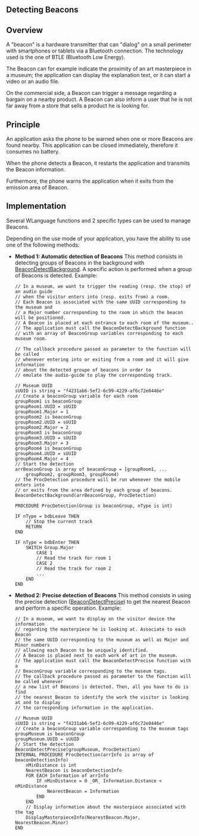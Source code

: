 
## Detecting Beacons
			

<a name="NOTE1"></a>
<a name="NOTE1_1"></a>


## Overview
<a name="overview_ELTTEXTE000102"></a>
A "beacon" is a hardware transmitter that can "dialog" on a small perimeter with smartphones or tablets via a Bluetooth connection. The technology used is the one of BTLE (Bluetooth Low Energy).

The Beacon can for example indicate the proximity of an art masterpiece in a museum; the application can display the explanation text, or it can start a video or an audio file.

On the commercial side, a Beacon can trigger a message regarding a bargain on a nearby product. A Beacon can also inform a user that he is not far away from a store that sells a product he is looking for.

<a name="NOTE2"></a>
<a name="NOTE2_1"></a>


## Principle
<a name="principle_ELTTEXTE000126"></a>
An application asks the phone to be warned when one or more Beacons are found nearby. This application can be closed immediately, therefore it consumes no battery.

When the phone detects a Beacon, it restarts the application and transmits the Beacon information.

Furthermore, the phone warns the application when it exits from the emission area of Beacon.





<a name="NOTE3"></a>
<a name="NOTE3_1"></a>


## Implementation
<a name="implementation_ELTTEXTE000150"></a>
Several WLanguage functions and 2 specific types can be used to manage Beacons. 



Depending on the use mode of your application, you have the ability to use one of the following methods: 

- **Method 1: Automatic detection of Beacons**
	This method consists in detecting groups of Beacons in the background with [BeaconDetectBackground](../WDLang3/1000023112.md). A specific action is performed when a group of Beacons is detected. Example: 
	
	```wl
	// In a museum, we want to trigger the reading (resp. the stop) of an audio guide 
	// when the visitor enters into (resp. exits from) a room. 
	// Each Beacon is associated with the same UUID corresponding to the museum and 
	// a Major number corresponding to the room in which the beacon will be positioned. 
	// A Beacon is placed at each entrance to each room of the museum.. 
	// The application must call the BeaconDetectBackground function 
	// with an array of BeaconGroup variables corresponding to each museum room. 
	
	// The callback procedure passed as parameter to the function will be called
	// whenever entering into or exiting from a room and it will give information 
	// about the detected groupe of beacons in order to
	// emulate the audio-guide to play the corresponding track.
	
	// Museum UUID
	sUUID is string = "f4231ab6-5ef2-6c99-4229-af6c72e0446e"
	// Create a beaconGroup variable for each room
	groupRoom1 is beaconGroup
	groupRoom1.UUID = sUUID
	groupRoom1.Major = 1
	groupRoom2 is beaconGroup
	groupRoom2.UUID = sUUID
	groupRoom2.Major = 2
	groupRoom3 is beaconGroup
	groupRoom3.UUID = sUUID
	groupRoom3.Major = 3
	groupRoom4 is beaconGroup
	groupRoom4.UUID = sUUID
	groupRoom4.Major = 4
	// Start the detection
	arrBeaconGroup is array of beaconGroup = [groupRoom1, ...
	    groupRoom2, groupRoom3, groupRoom4)
	// The ProcDetection procedure will be run whenever the mobile enters into 
	// or exits from the area defined by each group of beacons. 
	BeaconDetectBackground(arrBeaconGroup, ProcDetection)
	```

	```wl
	PROCEDURE ProcDetection(Group is beaconGroup, nType is int)
	
	IF nType = bdbLeave THEN 
		// Stop the current track
		RETURN
	END
		
	IF nType = bdbEnter THEN	
		SWITCH Group.Major
			CASE 1
			// Read the track for room 1
			CASE 2
			// Read the track for room 2
			...
		END
	END
	```


- **Method 2: Precise detection of Beacons**
	This method consists in using the precise detection ([BeaconDetectPrecise](../WDLang3/1000023115.md)) to get the nearest Beacon and perform a specific operation. Example: 
	
	```wl
	// In a museum, we want to display on the visitor device the information 
	// regarding the masterpiece he is looking at. Associate to each Beacon 
	// the same UUID corresponding to the museum as well as Major and Minor numbers 
	// allowing each Beacon to be uniquely identified. 
	// A Beacon is placed next to each work of art in the museum. 
	// The application must call the BeaconDetectPrecise function with a 
	// BeaconGroup variable corresponding to the museum tags. 
	// The callback procedure passed as parameter to the function will be called whenever 
	// a new list of Beacons is detected. Then, all you have to do is find 
	// the nearest Beacon to identify the work the visitor is looking at and to display 
	// the corresponding information in the application.
	
	// Museum UUID
	sUUID is string = "f4231ab6-5ef2-6c99-4229-af6c72e0446e"
	// Create a beaconGroup variable corresponding to the museum tags
	groupMuseum is beaconGroup
	groupMuseum.UUID = sUUID
	// Start the detection
	BeaconDetectPrecise(groupMuseum, ProcDetection)
	INTERNAL PROCEDURE ProcDetection(arrInfo is array of beaconDetectionInfo)
		nMinDistance is int 
		NearestBeacon is beaconDetectionInfo	
		FOR EACH Information of arrInfo
			IF nMinDistance = 0 _OR_ Information.Distance < nMinDistance
				NearestBeacon = Information
			END
		END
		// Display information about the masterpiece associated with the tag
		DisplayMasterpieceInfo(NearestBeacon.Major, NearestBeacon.Minor)
	END
	```






